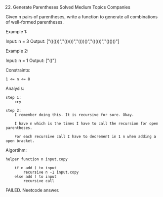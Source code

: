 22. Generate Parentheses
Solved
Medium
Topics
Companies

Given n pairs of parentheses, write a function to generate all combinations of well-formed parentheses.

 

Example 1:

Input: n = 3
Output: ["((()))","(()())","(())()","()(())","()()()"]

Example 2:

Input: n = 1
Output: ["()"]

 

Constraints:

    1 <= n <= 8

Analysis:

    step 1:
        cry

    step 2:
        I remember doing this. It is recursive for sure. Okay.

        I have n which is the times I have to call the recursion for open parentheses.

        For each recursive call I have to decrement in 1 n when adding a open bracket.

Algortihm:

    helper function n input.copy

        if n add ( to input
            recursive n -1 input.copy
        else add ) to input
            recursive call

FAILED. Neetcode answer.        